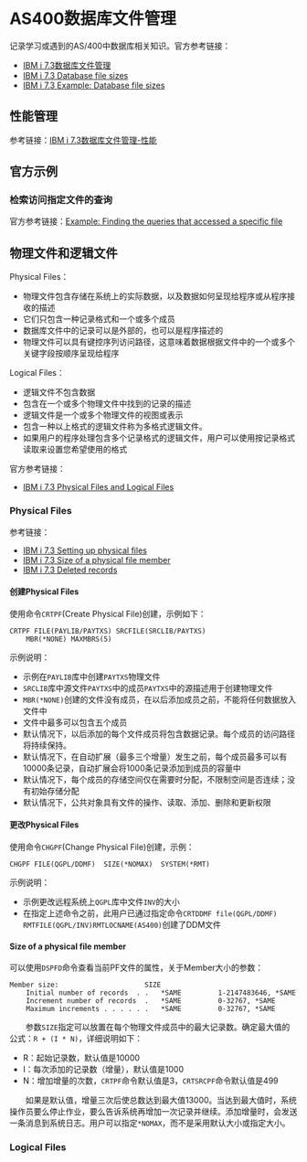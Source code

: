 # AS400数据库文件管理
记录学习或遇到的AS/400中数据库相关知识。官方参考链接：
- [IBM i 7.3数据库文件管理](https://www.ibm.com/docs/zh/i/7.3?topic=systems-database-file-management)
- [IBM i 7.3 Database file sizes](https://www.ibm.com/docs/en/i/7.3?topic=concepts-database-file-sizes)
- [IBM i 7.3 Example: Database file sizes](https://www.ibm.com/docs/en/i/7.3?topic=sizes-example-database-file)

## 性能管理
参考链接：[IBM i 7.3数据库文件管理-性能](https://www.ibm.com/docs/zh/i/7.3?topic=management-performance)
## 官方示例
### 检索访问指定文件的查询
官方参考链接：[Example: Finding the queries that accessed a specific file](https://www.ibm.com/docs/en/i/7.2?topic=ssw_ibm_i_72/rzate/rzatefindqueryex.htm)

## 物理文件和逻辑文件
Physical Files：
- 物理文件包含存储在系统上的实际数据，以及数据如何呈现给程序或从程序接收的描述
- 它们只包含一种记录格式和一个或多个成员
- 数据库文件中的记录可以是外部的，也可以是程序描述的
- 物理文件可以具有键控序列访问路径，这意味着数据根据文件中的一个或多个关键字段按顺序呈现给程序

Logical Files：
- 逻辑文件不包含数据
- 包含在一个或多个物理文件中找到的记录的描述
- 逻辑文件是一个或多个物理文件的视图或表示
- 包含一种以上格式的逻辑文件称为多格式逻辑文件。
- 如果用户的程序处理包含多个记录格式的逻辑文件，用户可以使用按记录格式读取来设置您希望使用的格式

官方参考链接：
- [IBM i 7.3 Physical Files and Logical Files](https://www.ibm.com/docs/zh/i/7.3?topic=files-physical-logical)

### Physical Files
参考链接：
- [IBM i 7.3 Setting up physical files](https://www.ibm.com/docs/zh/ssw_ibm_i_73/dbp/rbafophysf.htm)
- [IBM i 7.3 Size of a physical file member](https://www.ibm.com/docs/zh/i/7.3?topic=attributes-size-physical-file-member)
- [IBM i 7.3 Deleted records](https://www.ibm.com/docs/zh/i/7.3?topic=attributes-deleted-records)

#### 创建Physical Files
使用命令`CRTPF`(Create Physical File)创建，示例如下：
```
CRTPF FILE(PAYLIB/PAYTXS) SRCFILE(SRCLIB/PAYTXS)
    MBR(*NONE) MAXMBRS(5)
```
示例说明： 
- 示例在`PAYLIB`库中创建`PAYTXS`物理文件
- `SRCLIB`库中源文件`PAYTXS`中的成员`PAYTXS`中的源描述用于创建物理文件
- `MBR(*NONE)`创建的文件没有成员，在以后添加成员之前，不能将任何数据放入文件中
- 文件中最多可以包含五个成员
- 默认情况下，以后添加的每个文件成员将包含数据记录。每个成员的访问路径将持续保持。
- 默认情况下，在自动扩展（最多三个增量）发生之前，每个成员最多可以有10000条记录，自动扩展会将1000条记录添加到成员的容量中
- 默认情况下，每个成员的存储空间仅在需要时分配，不限制空间是否连续；没有初始存储分配
- 默认情况下，公共对象具有文件的操作、读取、添加、删除和更新权限

#### 更改Physical Files
使用命令`CHGPF`(Change Physical File)创建，示例：
```
CHGPF FILE(QGPL/DDMF)  SIZE(*NOMAX)  SYSTEM(*RMT)
```
示例说明：
- 示例更改远程系统上`QGPL`库中文件`INV`的大小
- 在指定上述命令之前，此用户已通过指定命令`CRTDDMF file(QGPL/DDMF) RMTFILE(QGPL/INV)RMTLOCNAME(AS400)`创建了DDM文件

#### Size of a physical file member
可以使用`DSPFD`命令查看当前PF文件的属性，关于Member大小的参数：
```
Member size:                     SIZE
    Initial number of records  . .   *SAME         1-2147483646, *SAME 
    Increment number of records  .   *SAME         0-32767, *SAME      
    Maximum increments . . . . . .   *SAME         0-32767, *SAME
```
&#8195;&#8195;参数`SIZE`指定可以放置在每个物理文件成员中的最大记录数。确定最大值的公式：`R + (I * N)`，详细说明如下：
- R：起始记录数，默认值是10000
- I：每次添加的记录数（增量），默认值是1000
- N：增加增量的次数，`CRTPF`命令默认值是3，`CRTSRCPF`命令默认值是499

&#8195;&#8195;如果是默认值，增量三次后使总数达到最大值13000。当达到最大值时，系统操作员要么停止作业，要么告诉系统再增加一次记录并继续。添加增量时，会发送一条消息到系统日志。用户可以指定`*NOMAX`，而不是采用默认大小或指定大小。

### Logical Files